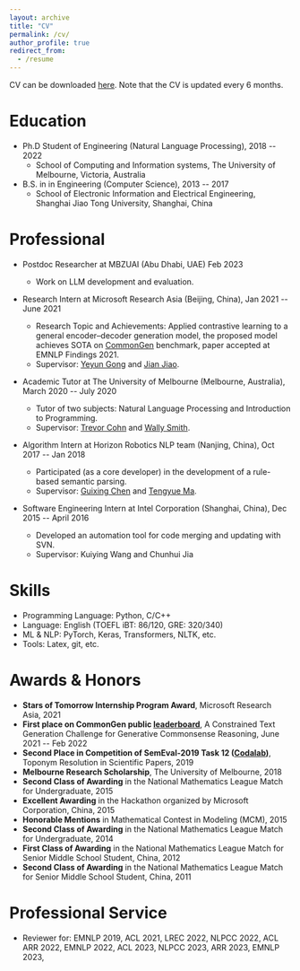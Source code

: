 ```yaml
---
layout: archive
title: "CV"
permalink: /cv/
author_profile: true
redirect_from:
  - /resume
---
```


CV can be downloaded [here](/files/CV_LHN_academic.pdf). Note that the CV is updated every 6 months.

Education
======
* Ph.D Student of Engineering (Natural Language Processing), 2018 -- 2022 
  * School of Computing and Information systems, The University of Melbourne, Victoria, Australia 
* B.S. in in Engineering (Computer Science), 2013 -- 2017
  * School of Electronic Information and Electrical Engineering, Shanghai Jiao Tong University, Shanghai, China

Professional
======
* Postdoc Researcher at MBZUAI (Abu Dhabi, UAE) Feb 2023
  * Work on LLM development and evaluation.

* Research Intern at Microsoft Research Asia (Beijing, China), Jan 2021 -- June 2021
  * Research Topic and Achievements: Applied contrastive learning to a general encoder–decoder generation model, the proposed model achieves SOTA on [CommonGen](https://inklab.usc.edu/CommonGen/index.html) benchmark,  paper accepted at EMNLP Findings 2021.
  * Supervisor: [Yeyun Gong](https://www.microsoft.com/en-us/research/people/yegong/) and [Jian Jiao](https://www.linkedin.com/in/jian-jiao-82897810/).

* Academic Tutor at The University of Melbourne (Melbourne, Australia), March 2020 -- July 2020
  * Tutor of two subjects: Natural Language Processing and Introduction to Programming.
  * Supervisor: [Trevor Cohn](https://people.eng.unimelb.edu.au/tcohn/) and [Wally Smith](https://people.eng.unimelb.edu.au/wsmith/).

* Algorithm Intern at Horizon Robotics NLP team (Nanjing, China), Oct 2017 -- Jan 2018
  * Participated (as a core developer) in the development of a rule-based semantic parsing.
  * Supervisor: [Guixing Chen](https://www.linkedin.com/in/chen-guixing-124312134/) and [Tengyue Ma](https://www.linkedin.com/in/腾岳-马-317670142/).

* Software Engineering Intern at Intel Corporation (Shanghai, China), Dec 2015 -- April 2016
  * Developed an automation tool for code merging and updating with SVN.
  * Supervisor: Kuiying Wang and Chunhui Jia

Skills
======
* Programming Language: Python, C/C++
* Language: English (TOEFL iBT: 86/120, GRE: 320/340)
* ML & NLP: PyTorch, Keras, Transformers, NLTK, etc.
* Tools: Latex, git, etc.

Awards & Honors
======
* **Stars of Tomorrow Internship Program Award**, Microsoft Research Asia, 2021
* **First place on CommonGen public [leaderboard](https://inklab.usc.edu/CommonGen/leaderboard.html)**, A Constrained Text Generation Challenge for Generative Commonsense Reasoning, June 2021 -- Feb 2022
* **Second Place in Competition of SemEval-2019 Task 12 ([Codalab](https://competitions.codalab.org/competitions/19948#learn_the_details))**, Toponym Resolution in Scientific Papers, 2019
* **Melbourne Research Scholarship**, The University of Melbourne, 2018
* **Second Class of Awarding** in the National Mathematics League Match for Undergraduate, 2015
* **Excellent Awarding** in the Hackathon organized by Microsoft Corporation, China, 2015
* **Honorable Mentions** in Mathematical Contest in Modeling (MCM), 2015 
* **Second Class of Awarding** in the National Mathematics League Match for Undergraduate, 2014 
* **First Class of Awarding** in the National Mathematics League Match for Senior Middle School Student, China, 2012
* **Second Class of Awarding** in the National Mathematics League Match for Senior Middle School Student, China, 2011

Professional Service
======
* Reviewer for: EMNLP 2019, ACL 2021, LREC 2022, NLPCC 2022, ACL ARR 2022, EMNLP 2022, ACL 2023, NLPCC 2023, ARR 2023, EMNLP 2023, 
